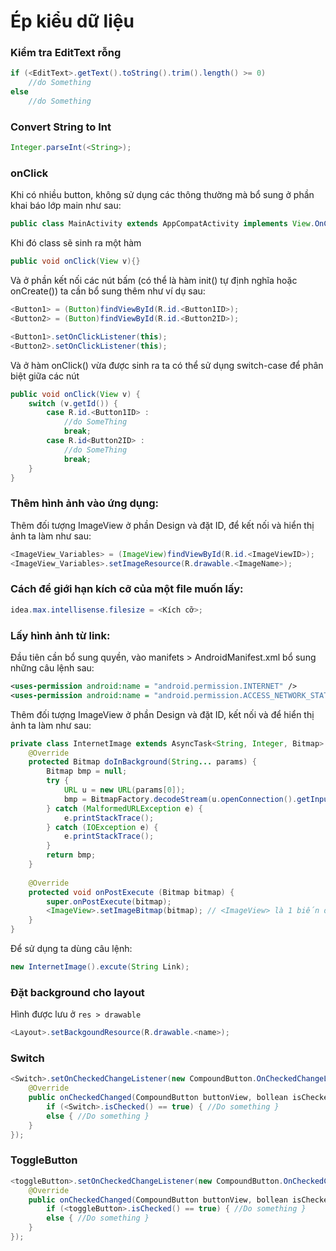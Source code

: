 # Ép kiểu dữ liệu
### Kiểm tra EditText rỗng
```java
if (<EditText>.getText().toString().trim().length() >= 0)
	//do Something
else
	//do Something
```

### Convert String to Int
```java
Integer.parseInt(<String>);
```

### onClick
Khi có nhiều button, không sử dụng các thông thường mà bổ sung ở phần khai báo lớp main như sau:  
```java
public class MainActivity extends AppCompatActivity implements View.OnClickListener {}
```  

Khi đó class sẽ sinh ra một hàm  
```java
public void onClick(View v){}
```  

Và ở phần kết nối các nút bấm (có thể là hàm init() tự định nghĩa hoặc onCreate()) ta cần bổ sung thêm như ví dụ sau:  
```java
<Button1> = (Button)findViewById(R.id.<Button1ID>);
<Button2> = (Button)findViewById(R.id.<Button2ID>);

<Button1>.setOnClickListener(this);
<Button2>.setOnClickListener(this);
```  

Và ở hàm onClick() vừa được sinh ra ta có thể sử dụng switch-case để phân biệt giữa các nút  
```java
public void onClick(View v) {
	switch (v.getId()) {
		case R.id.<Button1ID> :
			//do SomeThing
			break;
		case R.id<Button2ID> :
			//do SomeThing
			break;
	}
}
```  

### Thêm hình ảnh vào ứng dụng:  
Thêm đối tượng ImageView ở phần Design và đặt ID, để kết nối và hiển thị ảnh ta làm như sau:  
```java
<ImageView_Variables> = (ImageView)findViewById(R.id.<ImageViewID>);
<ImageView_Variables>.setImageResource(R.drawable.<ImageName>);
```  

### Cách để giới hạn kích cỡ của một file muốn lấy:  
```java
idea.max.intellisense.filesize = <Kích cỡ>;
```

### Lấy hình ảnh từ link:  
Đầu tiên cần bổ sung quyền, vào manifets > AndroidManifest.xml bổ sung những câu lệnh sau:  
```xml
<uses-permission android:name = "android.permission.INTERNET" />
<uses-permission android:name = "android.permission.ACCESS_NETWORK_STATE" />
```  

Thêm đối tượng ImageView ở phần Design và đặt ID, kết nối và để hiển thị ảnh ta làm như sau:  
```java
private class InternetImage extends AsyncTask<String, Integer, Bitmap> {
	@Override
	protected Bitmap doInBackground(String... params) {
		Bitmap bmp = null;
		try {
			URL u = new URL(params[0]);
			bmp = BitmapFactory.decodeStream(u.openConnection().getInputStream());
		} catch (MalformedURLException e) {
			e.printStackTrace();
		} catch (IOException e) {
			e.printStackTrace();
		}
		return bmp;
	}
	
	@Override
	protected void onPostExecute (Bitmap bitmap) {
		super.onPostExecute(bitmap);
		<ImageView>.setImageBitmap(bitmap); // <ImageView> là 1 biến được khai báo từ đầu
	}
}
```   
Để sử dụng ta dùng câu lệnh:  
```java
new InternetImage().excute(String Link);
```  

### Đặt background cho layout

Hình được lưu ở `res > drawable`  
```java
<Layout>.setBackgoundResource(R.drawable.<name>);
```  

### Switch

```java
<Switch>.setOnCheckedChangeListener(new CompoundButton.OnCheckedChangeListener() {
	@Override
	public onCheckedChanged(CompoundButton buttonView, bollean isChecked) {
		if (<Switch>.isChecked() == true) { //Do something }
		else { //Do something }
	}
});
```  

### ToggleButton

```java
<toggleButton>.setOnCheckedChangeListener(new CompoundButton.OnCheckedChangeListener() {
	@Override
	public onCheckedChanged(CompoundButton buttonView, bollean isChecked) {
		if (<toggleButton>.isChecked() == true) { //Do something }
		else { //Do something }
	}
});
```  